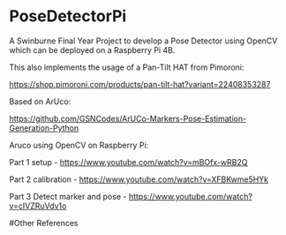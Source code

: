# PoseDetectorPi
A Swinburne Final Year Project to develop a Pose Detector using OpenCV which can be deployed on a Raspberry Pi 4B.



This also implements the usage of a Pan-Tilt HAT from Pimoroni:

https://shop.pimoroni.com/products/pan-tilt-hat?variant=22408353287



Based on ArUco:

https://github.com/GSNCodes/ArUCo-Markers-Pose-Estimation-Generation-Python

Aruco using OpenCV on Raspberry Pi: 

Part 1 setup -					https://www.youtube.com/watch?v=mBOfx-wRB2Q

Part 2 calibration -			https://www.youtube.com/watch?v=XFBKwme5HYk

Part 3 Detect marker and pose - https://www.youtube.com/watch?v=cIVZRuVdv1o



#Other References
